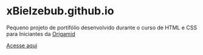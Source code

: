 # xBielzebub.github.io

<p>Pequeno projeto de portifólio desenvolvido durante o curso de HTML e CSS para Iniciantes da <a href="https://www.origamid.com">Origamid</a></p>

<a href='https://gabrielcode.me'>Acesse aqui</a>
